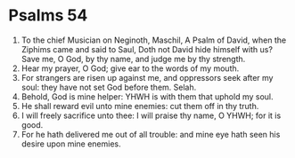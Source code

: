 ﻿# Psalms 54
1. To the chief Musician on Neginoth, Maschil, A Psalm of David, when the Ziphims came and said to Saul, Doth not David hide himself with us? Save me, O God, by thy name, and judge me by thy strength. 
2. Hear my prayer, O God; give ear to the words of my mouth. 
3. For strangers are risen up against me, and oppressors seek after my soul: they have not set God before them. Selah. 
4. Behold, God is mine helper: YHWH is with them that uphold my soul. 
5. He shall reward evil unto mine enemies: cut them off in thy truth. 
6. I will freely sacrifice unto thee: I will praise thy name, O YHWH; for it is good. 
7. For he hath delivered me out of all trouble: and mine eye hath seen his desire upon mine enemies. 
